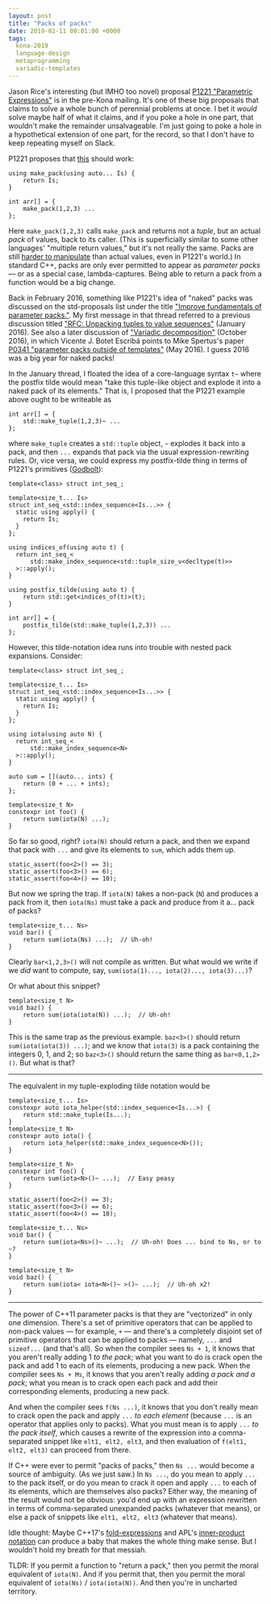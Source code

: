 ```yaml
---
layout: post
title: "Packs of packs"
date: 2019-02-11 00:01:00 +0000
tags:
  kona-2019
  language-design
  metaprogramming
  variadic-templates
---
```


Jason Rice's interesting (but IMHO too novel) proposal
[P1221 "Parametric Expressions"](http://www.open-std.org/jtc1/sc22/wg21/docs/papers/2019/p1221r1.html)
is in the pre-Kona mailing. It's one of these big proposals that claims to solve a whole
bunch of perennial problems at once. I bet it _would_ solve maybe half of what it claims,
and if you poke a hole in one part, that wouldn't make the remainder unsalvageable.
I'm just going to poke a hole in a hypothetical extension of one part, for the record,
so that I don't have to keep repeating myself on Slack.

P1221 proposes that [this](https://godbolt.org/z/g2xkMb) should work:

    using make_pack(using auto... Is) {
        return Is;
    }

    int arr[] = {
        make_pack(1,2,3) ...
    };

Here `make_pack(1,2,3)` calls `make_pack` and returns not a _tuple_, but an actual _pack_ of
values, back to its caller.
(This is superficially similar to some other languages'
"multiple return values," but it's not really the same. Packs are still
[harder to manipulate](https://godbolt.org/z/6vkmJo)
than actual values, even in P1221's world.) In standard C++, packs are only ever permitted
to appear as _parameter packs_ — or as a special case, lambda-captures. Being able to
return a pack from a function would be a big change.

Back in February 2016, something like P1221's idea of "naked" packs was discussed on the
std-proposals list under the title
["Improve fundamentals of parameter packs."](https://groups.google.com/a/isocpp.org/forum/#!topic/std-proposals/ajLcDl8GbpA).
My first message in that thread referred to a previous discussion
titled ["RFC: Unpacking tuples to value sequences"](https://groups.google.com/a/isocpp.org/d/topic/std-proposals/KW2FcaRAasc/discussion)
(January 2016).
See also a later discussion of ["Variadic decomposition"](https://groups.google.com/a/isocpp.org/d/topic/std-proposals/5-PGd0AptEs/discussion)
(October 2016), in which Vicente J. Botet Escribá points to Mike Spertus's paper
[P0341 "parameter packs outside of templates"](http://www.open-std.org/jtc1/sc22/wg21/docs/papers/2016/p0341r0.html)
(May 2016). I guess 2016 was a big year for naked packs!

In the January thread, I floated the idea of a core-language syntax `t~` where the postfix
tilde would mean "take this tuple-like object and explode it into a naked pack of its elements."
That is, I proposed that the P1221 example above ought to be writeable as

    int arr[] = {
        std::make_tuple(1,2,3)~ ...
    };

where `make_tuple` creates a `std::tuple` object, `~` explodes it back into a pack, and then
`...` expands that pack via the usual expression-rewriting rules.
Or, vice versa, we could express my postfix-tilde thing in terms of P1221's primitives
([Godbolt](https://godbolt.org/z/hmB7IE)):

    template<class> struct int_seq_;

    template<size_t... Is>
    struct int_seq_<std::index_sequence<Is...>> {
      static using apply() {
        return Is;
      }
    };

    using indices_of(using auto t) {
      return int_seq_<
          std::make_index_sequence<std::tuple_size_v<decltype(t)>>
      >::apply();
    }

    using postfix_tilde(using auto t) {
        return std::get<indices_of(t)>(t);
    }

    int arr[] = {
        postfix_tilde(std::make_tuple(1,2,3)) ...
    };

However, this tilde-notation idea runs into trouble with nested pack expansions. Consider:

    template<class> struct int_seq_;

    template<size_t... Is>
    struct int_seq_<std::index_sequence<Is...>> {
      static using apply() {
        return Is;
      }
    };

    using iota(using auto N) {
      return int_seq_<
          std::make_index_sequence<N>
      >::apply();
    }

    auto sum = [](auto... ints) {
        return (0 + ... + ints);
    };

    template<size_t N>
    constexpr int foo() {
        return sum(iota(N) ...);
    }

So far so good, right? `iota(N)` should return a pack, and then we expand that pack with `...` and
give its elements to `sum`, which adds them up.

    static_assert(foo<2>() == 3);
    static_assert(foo<3>() == 6);
    static_assert(foo<4>() == 10);

But now we spring the trap. If `iota(N)` takes a non-pack (`N`) and produces a pack from it,
then `iota(Ns)` must take a pack and produce from it a... pack of packs?

    template<size_t... Ns>
    void bar() {
        return sum(iota(Ns) ...);  // Uh-oh!
    }

Clearly `bar<1,2,3>()` will not compile as written. But what would we write if we _did_ want to
compute, say, `sum(iota(1)..., iota(2)..., iota(3)...)`?

Or what about this snippet?

    template<size_t N>
    void baz() {
        return sum(iota(iota(N)) ...);  // Uh-oh!
    }

This is the same trap as the previous example. `baz<3>()` should return `sum(iota(iota(3)) ...)`;
and we know that `iota(3)` is a pack containing the integers 0, 1, and 2; so `baz<3>()` should
return the same thing as `bar<0,1,2>()`. But what is that?

----

The equivalent in my tuple-exploding tilde notation would be

    template<size_t... Is>
    constexpr auto iota_helper(std::index_sequence<Is...>) {
        return std::make_tuple(Is...);
    }
    template<size_t N>
    constexpr auto iota() {
        return iota_helper(std::make_index_sequence<N>());
    }

    template<size_t N>
    constexpr int foo() {
        return sum(iota<N>()~ ...);  // Easy peasy
    }

    static_assert(foo<2>() == 3);
    static_assert(foo<3>() == 6);
    static_assert(foo<4>() == 10);

    template<size_t... Ns>
    void bar() {
        return sum(iota<Ns>()~ ...);  // Uh-oh! Does ... bind to Ns, or to ~?
    }

    template<size_t N>
    void baz() {
        return sum(iota< iota<N>()~ >()~ ...);  // Uh-oh x2!
    }

----

The power of C++11 parameter packs is that they are "vectorized" in only one dimension.
There's a set of primitive operators that can be applied to non-pack values — for example, `+` —
and there's a completely disjoint set of primitive operators that can be applied to packs —
namely, `...` and `sizeof...` (and that's all). So when the compiler sees `Ns + 1`, it knows
that you aren't really adding 1 _to the pack_; what you want to do is crack open the pack and
add 1 to each of its elements, producing a new pack. When the compiler sees `Ns + Ms`, it knows
that you aren't really adding _a pack and a pack_; what you mean is to crack open each pack
and add their corresponding elements, producing a new pack.

And when the compiler sees `f(Ns ...)`, it knows that you don't really mean to crack open the pack
and apply `...` _to each element_ (because `...` is an operator that applies only to packs).
What you must mean is to apply `...` _to the pack itself_, which causes a rewrite of the expression
into a comma-separated snippet like `elt1, elt2, elt3`, and then evaluation of `f(elt1, elt2, elt3)`
can proceed from there.

If C++ were ever to permit "packs of packs," then `Ns ...` would become a source of ambiguity.
(As we just saw.)
In `Ns ...`, do you mean to apply `...` to the pack itself, or do you mean to crack it open
and apply `...` to each of its elements, which are themselves also packs?
Either way, the meaning of the result would not be obvious: you'd end up with an expression rewritten
in terms of comma-separated unexpanded packs (whatever that means),
or else a pack of snippets like `elt1, elt2, elt3` (whatever that means).

Idle thought: Maybe C++17's [fold-expressions](https://en.cppreference.com/w/cpp/language/fold) and
APL's [inner-product notation](https://aplwiki.com/LearnApl/AplOperators)
can produce a baby that makes the whole thing make sense.
But I wouldn't hold my breath for that messiah.

TLDR: If you permit a function to "return a pack," then you permit the moral equivalent of `iota(N)`.
And if you permit that, then you permit the moral equivalent of `iota(Ns)` / `iota(iota(N))`.
And then you're in uncharted territory.
